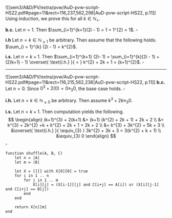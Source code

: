 
![[sem3/A&D/PV/extra/pvw/AuD-pvw-script-HS22.pdf#page=11&rect=116,237,562,298|AuD-pvw-script-HS22, p.11]]
Using induction, we prove this for all $k \in \mathbb{N}_{+}$.

**b.c.**
Let $n = 1$. Then $\sum_{i=1}^{k=1}(2i - 1) = 1 = 1^{2} = 1$.
$\square$

**i.h**
Let $n = k \in \mathbb{N}_{\geq 1}$ be arbitrary. Then assume that the following holds. $\sum_{i = 1}^{k} (2i - 1) = k^{2}$.

**i.s.**
Let $n = k+1$. Then $\sum_{i=1}^{k+1} (2i- 1) = \sum_{i=1}^{k}(2i - 1)  + (2(k+1) - 1) \overset{ \text{i.h.} }{ = } k^{2} + 2k + 1 = (k+1)^{2}$.
$\square$

___

![[sem3/A&D/PV/extra/pvw/AuD-pvw-script-HS22.pdf#page=11&rect=116,215,562,236|AuD-pvw-script-HS22, p.11]]
**b.c.**
Let $n = 0$. Since $0^{3} + 2(0) = 0 \equiv_{3} 0$, the base case holds.
$\square$

**i.h.**
Let $n = k \in \mathbb{N}_{\geq0}$ be arbitrary. Then assume $k^{3} + 2k \equiv_{3} 0$.

**i.s.**
Let $n = k+1$. Then computation yields the following. 
$$
\begin{align}
(k+1)^{3} + 2(k+1) &= (k+1) (k^{2} + 2k + 1) + 2k + 2 \\
&= k^{3} + 2k^{2} +k + k^{2} + 2k + 1 + 2k + 2 \\
&= k^{3} + 3k^{2} + 5k + 3 \\
&\overset{ \text{i.h.} }{ \equiv_{3} } 3k^{2} + 3k + 3 = 3(k^{2} + k + 1) \\
&\equiv_{3} 0
\end{align}
$$
$\square$



```
function shuffle(A, B, C)
	let n = |A|
	let m = |B|
	
	let X = [][] with X[0][0] = true
	for i in 1 .. n
		for j in 1 .. m
			X[i][j] = (X[i-1][[j] and C[i+j] == A[i]) or (X[i][j-1] and C[i+j] == B[j])
		end
	end
	
	return X[n][m]
end
```

